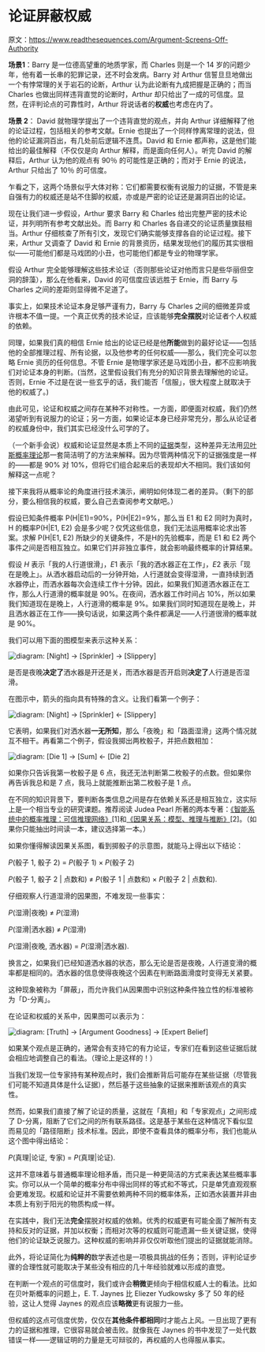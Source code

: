 # 论证屏蔽权威

原文：https://www.readthesequences.com/Argument-Screens-Off-Authority

**场景1**：Barry 是一位德高望重的地质学家，而 Charles 则是一个 14 岁的问题少年，他有着一长串的犯罪记录，还不时会发病。Barry 对 Arthur 信誓旦旦地做出一个有悖常理的关于岩石的论断，Arthur 认为此论断有九成把握是正确的；而当 Charles 也做出同样违背直觉的论断时，Arthur 却只给出了一成的可信度。显然，在评判论点的可靠性时，Arthur 将说话者的**权威**也考虑在内了。

**场景 2**： David 就物理学提出了一个违背直觉的观点，并向 Arthur 详细解释了他的论证过程，包括相关的参考文献。Ernie 也提出了一个同样悖离常理的说法，但他的论证漏洞百出，有几处前后逻辑不连贯。David 和 Ernie 都声称，这是他们能给出的最佳解释（不仅仅是向 Arthur 解释，而是面向任何人）。听完 David 的解释后，Arthur 认为他的观点有 90％ 的可能性是正确的；而对于 Ernie 的说法，Arthur 只给出了 10％ 的可信度。

乍看之下，这两个场景似乎大体对称：它们都需要权衡有说服力的证据，不管是来自强有力的权威还是站不住脚的权威，亦或是严密的论证还是漏洞百出的论证。

现在让我们进一步假设，Arthur 要求 Barry 和 Charles 给出完整严密的技术论证，并列明所有参考文献出处。而 Barry 和 Charles 各自递交的论证质量旗鼓相当。Arthur 仔细核查了所有引文，发现它们确实能够支撑各自的论证过程。接下来，Arthur 又调查了 David 和 Ernie 的背景资历，结果发现他们的履历其实很相似——可能他们都是马戏团的小丑，也可能他们都是专业的物理学家。

假设 Arthur 完全能够理解这些技术论证（否则那些论证对他而言只是些华丽但空洞的辞藻），那么在他看来，David 的可信度应该远胜于 Ernie，而 Barry 与 Charles 之间的差距则显得微不足道了。

事实上，如果技术论证本身足够严谨有力，Barry 与 Charles 之间的细微差异或许根本不值一提。一个真正优秀的技术论证，应该能够**完全摆脱**对论证者个人权威的依赖。

同理，如果我们真的相信 Ernie 给出的论证已经是他**所能**做到的最好论证——包括他的全部推理过程、所有论据，以及他参考的任何权威——那么，我们完全可以忽略 Ernie 资历的任何信息。不管 Ernie 是物理学家还是马戏团小丑，都不应影响我们对论证本身的判断。(当然，这里假设我们有充分的知识背景去理解他的论证。否则，Ernie 不过是在说一些玄乎的话，我们能否「信服」，很大程度上就取决于他的权威了。) 

由此可见，论证和权威之间存在某种不对称性。一方面，即便面对权威，我们仍然渴望听到有说服力的论证；另一方面，如果论证本身已经非常充分，那么从论证者的权威身份中，我们其实已经没什么可学的了。

（一个新手会说）权威和论证显然是本质上不同的[证据](https://www.readthesequences.com/What-Is-Evidence)类型，这种差异无法用[贝叶斯概率理论](https://www.readthesequences.com/An-Intuitive-Explanation-Of-Bayess-Theorem)那一套简洁明了的方法来解释。因为尽管两种情况下的证据强度是一样的——都是 90% 对 10%，但将它们组合起来后的表现却大不相同。我们该如何解释这一点呢？ 

接下来我将从概率论的角度进行技术演示，阐明如何体现二者的差异。（剩下的部分，要么相信我的权威，要么自己去查阅参考文献吧。）

假设已知条件概率 P(H|E1)=90%，P(H|E2)=9%，那么当 E1 和 E2 同时为真时，H 的概率P(H|E1, E2) 会是多少呢？仅凭这些信息，我们无法运用概率论求出答案。求解 P(H|E1, E2) 所缺少的关键条件，不是H的先验概率，而是 E1 和 E2 两个事件之间是否相互独立。如果它们并非独立事件，就会影响最终概率的计算结果。

假设 *H* 表示「我的人行道很滑」，*E*1 表示「我的洒水器正在工作」，*E*2 表示「现在是晚上」。从洒水器启动后的一分钟开始，人行道就会变得湿滑，一直持续到洒水器停止，而洒水器每次会连续工作十分钟。因此，如果我们知道洒水器正在工作，那么人行道滑的概率就是 90%。在夜间，洒水器工作时间占 10%，所以如果我们知道现在是晚上，人行道滑的概率是 9%。如果我们同时知道现在是晚上，并且洒水器正在工作——换句话说，如果这两个条件都满足——人行道很滑的概率就是 90%。

我们可以用下面的图模型来表示这种关系：

 ![diagram: [Night] → [Sprinkler] → [Slippery]](https://www.readthesequences.com/wiki/uploads/ArgumentScreensOffAuthority_diagram_1.svg)

是否是夜晚**决定了**洒水器是开还是关，而洒水器是否开启则**决定了**人行道是否湿滑。

在图示中，箭头的指向具有特殊的含义。让我们看第一个例子：

 ![diagram: [Night] → [Sprinkler] ← [Slippery]](https://www.readthesequences.com/wiki/uploads/ArgumentScreensOffAuthority_diagram_2.svg)

它表明，如果我们对洒水器**一无所知**，那么「夜晚」和「路面湿滑」这两个情况就互不相干。再看第二个例子，假设我掷出两枚骰子，并把点数相加：

 ![diagram: [Die 1] → [Sum] ← [Die 2]](https://www.readthesequences.com/wiki/uploads/ArgumentScreensOffAuthority_diagram_3.svg)

如果你只告诉我第一枚骰子是 6 点，我还无法判断第二枚骰子的点数。但如果你再告诉我总和是 7 点，我马上就能推断出第二枚骰子是 1 点。

在不同的知识背景下，要判断各类信息之间是存在依赖关系还是相互独立，这实际上是一个相当专业的研究课题。推荐阅读 Judea Pearl 所著的两本专著：[《智能系统中的概率推理：可信推理网络》](https://smile.amazon.com/Probabilistic-Reasoning-Intelligent-Systems-Plausible/dp/1558604790/?sa-no-redirect=1)[1]和[《因果关系：模型、推理与推断》](https://smile.amazon.com/Causality-Reasoning-Inference-Judea-Pearl/dp/052189560X/ref=dp_ob_title_bk?sa-no-redirect=1)[2]。（如果你只能抽出时间读一本，建议选择第一本。）

如果你懂得解读因果关系图，看到掷骰子的示意图，就能马上得出以下结论：

*P*(骰子 1, 骰子 2) = *P*(骰子 1) × *P*(骰子 2)

*P*(骰子 1, 骰子 2 | 点数和) ≠ *P*(骰子 1 | 点数和) × *P*(骰子 2 | 点数和).

仔细观察人行道湿滑的因果图，不难发现一些事实：

*P*(湿滑|夜晚) ≠ *P*(湿滑)

*P*(湿滑|洒水器) ≠ *P*(湿滑)

*P*(湿滑|夜晚, 洒水器) = *P*(湿滑|洒水器).

换言之，如果我们已经知道洒水器的状态，那么无论是否是夜晚，人行道变滑的概率都是相同的。洒水器的信息使得夜晚这个因素在判断路面滑度时变得无关紧要。

这种现象被称为「屏蔽」，而允许我们从因果图中识别这种条件独立性的标准被称为「D-分离」。

在论证和权威的关系中，因果图可以表示为：

 ![diagram: [Truth] → [Argument Goodness] → [Expert Belief]](https://www.readthesequences.com/wiki/uploads/ArgumentScreensOffAuthority_diagram_4.svg)

如果某个观点是正确的，通常会有支持它的有力论证，专家们在看到这些证据后就会相应地调整自己的看法。（理论上是这样的！）

当我们发现一位专家持有某种观点时，我们会推断背后可能存在某些证据（尽管我们可能不知道具体是什么证据），然后基于这些抽象的证据来推断该观点的真实性。

然而，如果我们直接了解了论证的质量，这就在「真相」和「专家观点」之间形成了 D-分离，阻断了它们之间的所有联系路径。这是基于某些在这种情况下看似显而易见的「路径阻断」技术标准。因此，即使不查看具体的概率分布，我们也能从这个图中得出结论：

*P*(真理|论证, 专家) = *P*(真理|论证).

这并不意味着与普通概率理论相矛盾，而只是一种更简洁的方式来表达某些概率事实。你可以从一个简单的概率分布中得出同样的等式和不等式，只是单凭直观观察会更难发现。权威和论证并不需要依赖两种不同的概率体系，正如洒水装置并非由本质上有别于阳光的物质构成一样。

在实践中，我们无法**完全**摆脱对权威的依赖。优秀的权威更有可能全面了解所有支持和反对的证据，并加以权衡；而相对次等的权威则可能遗漏一些关键证据，使得他们的论证缺乏说服力。这种权威的影响并非仅仅听取他们提出的证据就能消除。

此外，将论证简化为**纯粹的**数学表述也是一项极具挑战的任务；否则，评判论证步骤的合理性就可能取决于某些没有相应的几十年经验就难以形成的直觉。

在判断一个观点的可信度时，我们或许会**稍微**更倾向于相信权威人士的看法。比如在贝叶斯概率的问题上，E. T. Jaynes 比 Eliezer Yudkowsky 多了 50 年的经验，这让人觉得 Jaynes 的观点应该**略微**更有说服力一些。 

但权威的这点可信度优势，仅仅在**其他条件都相同**时才能占上风。一旦出现了更有力的证据和推理，它很容易就会被击败。就像我在 Jaynes 的书中发现了一处代数错误一样——逻辑证明的力量是无可辩驳的，再权威的人也得服从事实。